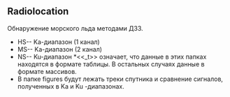 ## Radiolocation
Обнаружение морского льда методами ДЗЗ.
* HS-- Ka-диапазон (1 канал)
* MS-- Ka-диапазон (2 канал)
* NS-- Ku-диапазон
*<<_t>> означает, что данные в этих папках находятся в формате таблицы. В остальных случаях данные в формате массивов. 
* В папке figures будут лежать треки спутника и сравнение сигналов, полученных в Ka и Ku -диапазонах.
